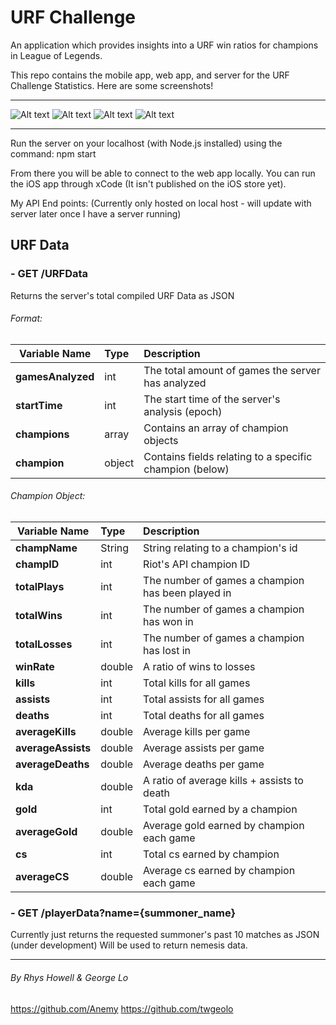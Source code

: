 # URF Challenge

An application which provides insights into a URF win ratios for champions in League of Legends.

This repo contains the mobile app, web app, and server for the URF Challenge Statistics.
Here are some screenshots!

___
![Alt text](http://i.imgur.com/lNFfUGV.png)
![Alt text](http://i.imgur.com/PpnoR4L.png)
![Alt text](http://i.imgur.com/zvTMmLV.png)
![Alt text](http://i.imgur.com/7jcvudp.jpg)
___

Run the server on your localhost (with Node.js installed) using the command:
npm start

From there you will be able to connect to the web app locally.
You can run the iOS app through xCode (It isn't published on the iOS store yet).

My API End points:
(Currently only hosted on local host - will update with server later once I have a server running)

## URF Data
### - GET  /URFData

Returns the server's total compiled URF Data as JSON

###### Format:
| Variable Name     | Type      	| Description  												|
| ----------------- |:------------- |:--------------------------------------------------------- |
|**gamesAnalyzed** 	| int 			| The total amount of games the server has analyzed 		|
|**startTime** 		| int 			| The start time of the server's analysis (epoch)			|
|**champions**		| array 		| Contains an array of champion objects						|
|**champion**		| object 		| Contains fields relating to a specific champion (below)	|

###### Champion Object:
| Variable Name     | Type      	| Description  											|
| ----------------- |:------------- |:----------------------------------------------------- |
|**champName** 		| String 		| String relating to a champion's id 					|
|**champID** 		| int 			| Riot's API champion ID								|
|**totalPlays** 	| int 			| The number of games a champion has been played in		|
|**totalWins** 		| int 			| The number of games a champion has won in				|
|**totalLosses** 	| int 			| The number of games a champion has lost in			|
|**winRate** 		| double 		| A ratio of wins to losses								|
|**kills** 			| int 			| Total kills for all games								|
|**assists** 		| int 			| Total assists for all games							|
|**deaths** 		| int 			| Total deaths for all games							|
|**averageKills** 	| double 		| Average kills per game								|
|**averageAssists** | double 		| Average assists per game								|
|**averageDeaths** 	| double 		| Average deaths per game								|
|**kda** 			| double 		| A ratio of average kills + assists to death			|
|**gold** 			| int 			| Total gold earned by a champion 						|
|**averageGold** 	| double 		| Average gold earned by champion each game				|
|**cs** 			| int 			| Total cs earned by champion 							|
|**averageCS** 		| double 		| Average cs earned by champion each game				|

### - GET  /playerData?name={summoner_name}

Currently just returns the requested summoner's past 10 matches as JSON (under development)
Will be used to return nemesis data.

---
###### By Rhys Howell & George Lo
https://github.com/Anemy
https://github.com/twgeolo